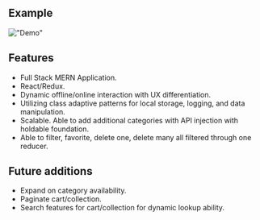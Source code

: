 ## Example
!["Demo"](./media/modalRouter.gif)

## Features
* Full Stack MERN Application.
* React/Redux.
* Dynamic offline/online interaction with UX differentiation.
* Utilizing class adaptive patterns for local storage, logging, and data manipulation.
* Scalable. Able to add additional categories with API injection with holdable foundation.
* Able to filter, favorite, delete one, delete many all filtered through one reducer.
## Future additions
* Expand on category availability.
* Paginate cart/collection.
* Search features for cart/collection for dynamic lookup ability.
